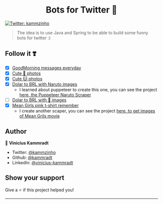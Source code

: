 <h1 align="center">Bots for Twitter  👋</h1>
<p>
  <a href="https://twitter.com/kammzinho" target="_blank">
    <img alt="Twitter: kammzinho" src="https://img.shields.io/twitter/follow/kammzinho.svg?style=social" />
  </a>
</p>

> The idea is to use Java and Spring to be able to build some funny bots for twitter :)

## Follow it :heavy_heart_exclamation:
* [x] [GoodMorning messages everyday](https://twitter.com/kammzinho)
* [x] [Cute :dog: photos](https://twitter.com/botftdecachorro)
* [x] [Cute :cat: photos](https://twitter.com/botftsdegatinho)
* [X] [Dolar to BRL with Naruto images](https://twitter.com/dolarcomnaruto)
  * I learned about puppeteer to create this one, you can see the project [here, the Puppeteer Naruto Scraper](https://github.com/kammradt/puppeteer-naruto-scraper) 
* [ ] [Dolar to BRL with :penguin: images](https://twitter.com/dolarcompenguin)
* [X] [Mean Girls pink t-shirt remember](https://twitter.com/diadeusarrosa)
  * I create another scaper, you can see the project [here, to get images of Mean Grils movie](https://github.com/kammradt/puppeteer-mean-girls-scraper) 


## Author

👤 **Vinicius Kammradt**

* Twitter: [@kammzinho](https://twitter.com/kammzinho)
* Github: [@kammradt](https://github.com/kammradt)
* LinkedIn: [@vinicius-kammradt](https://linkedin.com/in/vinicius-kammradt)

## Show your support

Give a ⭐️ if this project helped you!

---
